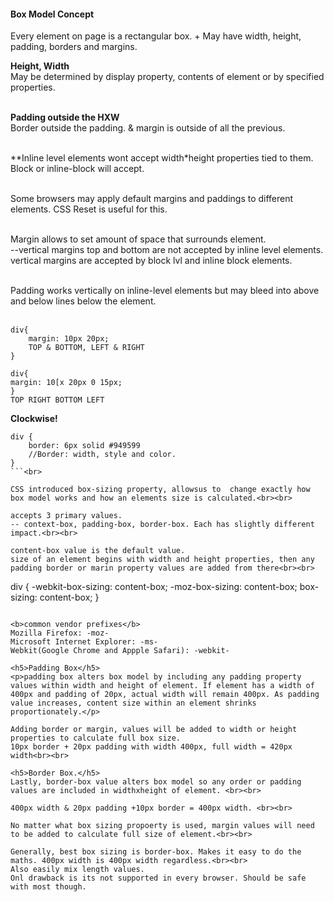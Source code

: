 <h4>Box Model Concept</h4>
Every element on page is a rectangular box. 
+ May have width, height, padding, borders and margins.

<b>Height, Width</b>
<br>May be determined by display property, contents of element or by specified properties.<br><br>

<b>Padding outside the HXW </b><br>
Border outside the padding.
& margin is outside of all the previous.<br><br>

**Inline level elements wont accept width*height properties tied to them.<br>
Block or inline-block will accept.<br><br>

Some browsers may apply default margins and paddings to different elements. CSS Reset is useful for this.<br><br>

Margin allows to set amount of space that surrounds element. <br>
--vertical margins top and bottom are not accepted by inline level elements. vertical margins are accepted by block lvl and inline block elements.<br><br>


Padding works vertically on inline-level elements but may bleed into above and below lines below the element.<br><br>


```
div{
    margin: 10px 20px;
    TOP & BOTTOM, LEFT & RIGHT
}

div{
margin: 10[x 20px 0 15px;
}
TOP RIGHT BOTTOM LEFT
```

<b>Clockwise!</b>
```
div {
    border: 6px solid #949599
    //Border: width, style and color.
}
```<br>

CSS introduced box-sizing property, allowsus to  change exactly how box model works and how an elements size is calculated.<br><br>

accepts 3 primary values.
-- context-box, padding-box, border-box. Each has slightly different impact.<br><br>

content-box value is the default value.
size of an element begins with width and height properties, then any padding border or marin property values are added from there<br><br>

```
div {
    -webkit-box-sizing: content-box;
    -moz-box-sizing: content-box;
    box-sizing: content-box;
}
```

<b>common vendor prefixes</b>
Mozilla Firefox: -moz-
Microsoft Internet Explorer: -ms-
Webkit(Google Chrome and Appple Safari): -webkit-

<h5>Padding Box</h5>
<p>padding box alters box model by including any padding property values within width and height of element. If element has a width of 400px and padding of 20px, actual width will remain 400px. As padding value increases, content size within an element shrinks proportionately.</p>

Adding border or margin, values will be added to width or height properties to calculate full box size.
10px border + 20px padding with width 400px, full width = 420px width<br><br>

<h5>Border Box.</h5>
Lastly, border-box value alters box model so any order or padding values are included in widthxheight of element. <br><br>

400px width & 20px padding +10px border = 400px width. <br><br>

No matter what box sizing propoerty is used, margin values will need to be added to calculate full size of element.<br><br>

Generally, best box sizing is border-box. Makes it easy to do the maths. 400px width is 400px width regardless.<br><br>
Also easily mix length values.
Onl drawback is its not supported in every browser. Should be safe with most though.